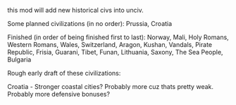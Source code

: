 this mod will add new historical civs into unciv.

Some planned civilizations (in no order): Prussia, Croatia

Finished (in order of being finished first to last): Norway, Mali, Holy Romans, Western Romans, Wales, Switzerland, Aragon, Kushan, Vandals, Pirate Republic, Frisia, Guarani, Tibet, Funan, Lithuania, Saxony, The Sea People, Bulgaria



Rough early draft of these civilizations:

Croatia - Stronger coastal cities? Probably more cuz thats pretty weak. Probably more defensive bonuses?
